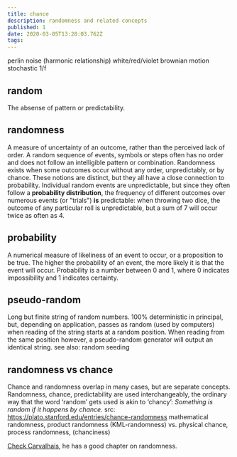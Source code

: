 ```yaml
---
title: chance
description: randomness and related concepts
published: 1
date: 2020-03-05T13:28:03.762Z
tags: 
---
```


perlin noise (harmonic relationship)
white/red/violet
brownian motion
stochastic
1/f

## random
The absense of pattern or predictability.

## randomness
A measure of uncertainty of an outcome, rather than the perceived lack of order. A random sequence of events, symbols or steps often has no order and does not follow an intelligible pattern or combination.  Randomness exists when some outcomes occur without any order, unpredictably, or by chance. These notions are distinct, but they all have a close connection to probability. Individual random events are unpredictable, but since they often follow a **probability distribution**, the frequency of different outcomes over numerous events (or "trials") **is** predictable: when throwing two dice, the outcome of any particular roll is unpredictable, but a sum of 7 will occur twice as often as 4.


## probability
A numerical measure of likeliness of an event to occur, or a proposition to be true. 
The higher the probability of an event, the more likely it is that the event will occur. Probability is a number between 0 and 1, where 0 indicates impossibility and 1 indicates certainty. 

## pseudo-random
Long but finite string of random numbers.
100% deterministic in principal, but, depending on application, passes as random (used by computers) when reading of the string starts at a random position. When reading from the same position however,
a pseudo-random generator will output an identical string. 
see also: random seeding

  
## randomness vs chance

Chance and randomness overlap in many cases, but are separate concepts. Randomness, chance, predictability are used interchangeably, the ordinary way that the word ‘random’ gets used is akin to ‘chancy’: *Something is random if it happens by chance.* src: https://plato.stanford.edu/entries/chance-randomness 
mathematical randomness, product randomness (KML-randomness) vs. physical chance, process randomness, (chanciness)

<div style="display:none;">

  Observations of mathematically non-random sequences can be used to decide when further explanation in terms of as yet undiscovered causal factors is needed. But, Mathematical randomness can't explain ‘ultimate physical randomness’, whatever that might be. 
The link between mathematical and physical randomness is epistemic (knowledge-based, cognitive, mental) only. 

eg. from a textbook on evolution:
	'scientists use chance, or randomness, to mean that when physical causes can result in any of several outcomes, we cannot predict what the outcome will be in any particular case'

</div>

[Check Carvalhais](/bibliography), he has a good chapter on randomness.
